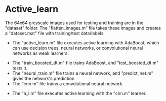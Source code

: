 # Active_learn

The 64x64 greyscale images used for testing and training are in the "dataset" folder.
The "flatten_images.m" file takes these images and creates a "dataset.mat" file with training/test data/labels.
- The "active_learn.m" file executes active learning with AdaBoost, which can use decision trees, neural networks, or convolutional neural networks as weak learners.
 * The "train_boosted_dt.m" file trains AdaBoost, and "test_boosted_dt.m" tests it.
  * The "neural_train.m" file trains a neural network, and "predict_net.m" gives the network's prediction.
   * The "cnn.m" file trains a convolutional neural network.

- The "a_l.m" file executes active learning with the "cnn.m" learner.
